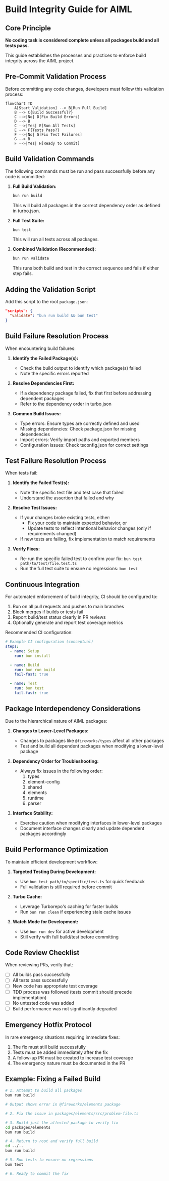 # Build Integrity Guide for AIML

## Core Principle

**No coding task is considered complete unless all packages build and all tests pass.**

This guide establishes the processes and practices to enforce build integrity across the AIML project.

## Pre-Commit Validation Process

Before committing any code changes, developers must follow this validation process:

```mermaid
flowchart TD
    A[Start Validation] --> B[Run Full Build]
    B --> C{Build Successful?}
    C -->|No| D[Fix Build Errors]
    D --> B
    C -->|Yes| E[Run All Tests]
    E --> F{Tests Pass?}
    F -->|No| G[Fix Test Failures]
    G --> B
    F -->|Yes| H[Ready to Commit]
```

## Build Validation Commands

The following commands must be run and pass successfully before any code is committed:

1. **Full Build Validation:**

   ```bash
   bun run build
   ```

   This will build all packages in the correct dependency order as defined in turbo.json.

2. **Full Test Suite:**

   ```bash
   bun test
   ```

   This will run all tests across all packages.

3. **Combined Validation (Recommended):**
   ```bash
   bun run validate
   ```
   This runs both build and test in the correct sequence and fails if either step fails.

## Adding the Validation Script

Add this script to the root `package.json`:

```json
"scripts": {
  "validate": "bun run build && bun test"
}
```

## Build Failure Resolution Process

When encountering build failures:

1. **Identify the Failed Package(s):**

   - Check the build output to identify which package(s) failed
   - Note the specific errors reported

2. **Resolve Dependencies First:**

   - If a dependency package failed, fix that first before addressing dependent packages
   - Refer to the dependency order in turbo.json

3. **Common Build Issues:**
   - Type errors: Ensure types are correctly defined and used
   - Missing dependencies: Check package.json for missing dependencies
   - Import errors: Verify import paths and exported members
   - Configuration issues: Check tsconfig.json for correct settings

## Test Failure Resolution Process

When tests fail:

1. **Identify the Failed Test(s):**

   - Note the specific test file and test case that failed
   - Understand the assertion that failed and why

2. **Resolve Test Issues:**

   - If your changes broke existing tests, either:
     - Fix your code to maintain expected behavior, or
     - Update tests to reflect intentional behavior changes (only if requirements changed)
   - If new tests are failing, fix implementation to match requirements

3. **Verify Fixes:**
   - Re-run the specific failed test to confirm your fix: `bun test path/to/test/file.test.ts`
   - Run the full test suite to ensure no regressions: `bun test`

## Continuous Integration

For automated enforcement of build integrity, CI should be configured to:

1. Run on all pull requests and pushes to main branches
2. Block merges if builds or tests fail
3. Report build/test status clearly in PR reviews
4. Optionally generate and report test coverage metrics

Recommended CI configuration:

```yaml
# Example CI configuration (conceptual)
steps:
  - name: Setup
    run: bun install

  - name: Build
    run: bun run build
    fail-fast: true

  - name: Test
    run: bun test
    fail-fast: true
```

## Package Interdependency Considerations

Due to the hierarchical nature of AIML packages:

1. **Changes to Lower-Level Packages:**

   - Changes to packages like `@fireworks/types` affect all other packages
   - Test and build all dependent packages when modifying a lower-level package

2. **Dependency Order for Troubleshooting:**

   - Always fix issues in the following order:
     1. types
     2. element-config
     3. shared
     4. elements
     5. runtime
     6. parser

3. **Interface Stability:**
   - Exercise caution when modifying interfaces in lower-level packages
   - Document interface changes clearly and update dependent packages accordingly

## Build Performance Optimization

To maintain efficient development workflow:

1. **Targeted Testing During Development:**

   - Use `bun test path/to/specific/test.ts` for quick feedback
   - Full validation is still required before commit

2. **Turbo Cache:**

   - Leverage Turborepo's caching for faster builds
   - Run `bun run clean` if experiencing stale cache issues

3. **Watch Mode for Development:**
   - Use `bun run dev` for active development
   - Still verify with full build/test before committing

## Code Review Checklist

When reviewing PRs, verify that:

- [ ] All builds pass successfully
- [ ] All tests pass successfully
- [ ] New code has appropriate test coverage
- [ ] TDD process was followed (tests commit should precede implementation)
- [ ] No untested code was added
- [ ] Build performance was not significantly degraded

## Emergency Hotfix Protocol

In rare emergency situations requiring immediate fixes:

1. The fix must still build successfully
2. Tests must be added immediately after the fix
3. A follow-up PR must be created to increase test coverage
4. The emergency nature must be documented in the PR

## Example: Fixing a Failed Build

```bash
# 1. Attempt to build all packages
bun run build

# Output shows error in @fireworks/elements package

# 2. Fix the issue in packages/elements/src/problem-file.ts

# 3. Build just the affected package to verify fix
cd packages/elements
bun run build

# 4. Return to root and verify full build
cd ../..
bun run build

# 5. Run tests to ensure no regressions
bun test

# 6. Ready to commit the fix
```
